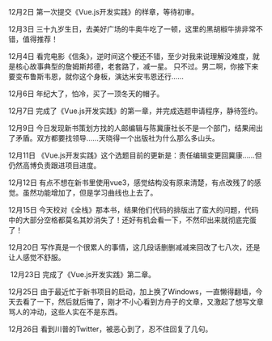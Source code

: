 12月2日
第一次提交《Vue.js开发实践》的样章，等待初审。

12月3日
三十九岁生日，去美好广场的牛奥牛吃了一顿，这里的黑胡椒牛排非常不错，值得推荐！

12月4日
看完电影《信条》，逆时间这个梗还不错，至少对我来说理解没难度，就是核心故事典型的詹姆斯邦德，老套路了，减一星。
只不过。男二啊，你接下来要变布鲁斯韦恩，就你这个身板，演达米安韦恩还行……

12月6日
年纪大了，怕冷，买了一顶冬天的帽子。

12月7日
完成了《Vue.js开发实践》的第一章，并完成选题申请程序，静待签约。

12月9日
今日发现新书策划方找的人邮编辑与陈冀康社长不是一个部门，结果闹出了矛盾。双方都要找领导……天晓得一个出版社为什么那么多山头。

12月11日
《Vue.js开发实践》这个选题目前的更新是：责任编辑变更回冀康……但仍然高博负责跟进项目进度。

12月12日
有点不想在新书里使用vue3，感觉结构没有原来清楚，有点改残了的感觉。虽然功能增加了，但是学习曲线也上去了。

12月15日
今天校对《全栈》那本书，结果他们代码的排版出了蛮大的问题，代码中的大部分空格都莫名其妙消失了！还好有机会看一下，不然印出来就彻底完蛋了！

12月20日
写作真是一个很累人的事情，这几段话删删减减来回改了七八次，还是让人感觉不舒服。

 12月23日
完成了《Vue.js开发实践》第二章。

12月25日
由于最近忙于新书项目的启动，加上换了Windows，一直懒得翻墙，今天去看了一下，然后就后悔了，刚才不小心看到方舟子的文章，又激起了想写文章骂人的冲动，这些人实在不是东西。

12月26日
看到川普的Twitter，被恶心到了，忍不住回复了几句。
